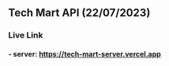 ## **Tech Mart API (22/07/2023)**
### **Live Link** 
#### - server: https://tech-mart-server.vercel.app